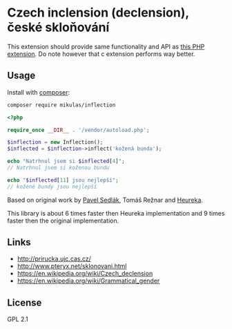 Czech inclension (declension), české skloňování
===============================================

This extension should provide same functionality and API
as [this PHP extension](https://github.com/Mikulas/inflection-ext). Do note however that c extension performs way better.

Usage
-----

Install with [composer](https://getcomposer.org/):

```bash
composer require mikulas/inflection
```

```php
<?php

require_once __DIR__ . '/vendor/autoload.php';

$inflection = new Inflection();
$inflected = $inflection->inflect('kožená bunda');

echo "Natrhnul jsem si $inflected[4]";
// Natrhnul jsem si koženou bundu

echo "$inflected[11] jsou nejlepší";
// kožené bundy jsou nejlepší
```

Based on original work by [Pavel Sedlák](http://www.pteryx.net/sklonovani.html), Tomáš Režnar and [Heureka](https://github.com/heureka/inflection).

This library is about 6 times faster then Heureka implementation and 9 times faster then the original implementation.

Links
-----

- http://prirucka.ujc.cas.cz/
- http://www.pteryx.net/sklonovani.html
- https://en.wikipedia.org/wiki/Czech_declension
- https://en.wikipedia.org/wiki/Grammatical_gender

License
-------

GPL 2.1
